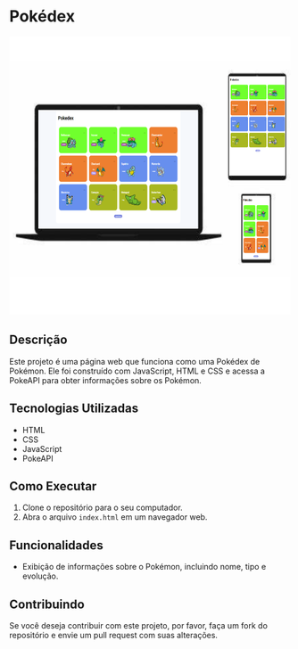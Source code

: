 # Pokédex

<img src="assets/img/Templates - Pokedex.png" alt="Pokedex" style="width: 600px; height: 500px;">

## Descrição

Este projeto é uma página web que funciona como uma Pokédex de Pokémon. Ele foi construído com JavaScript, HTML e CSS e acessa a PokeAPI para obter informações sobre os Pokémon.

## Tecnologias Utilizadas

- HTML
- CSS
- JavaScript
- PokeAPI

## Como Executar

1. Clone o repositório para o seu computador.
2. Abra o arquivo `index.html` em um navegador web.

## Funcionalidades

- Exibição de informações sobre o Pokémon, incluindo nome, tipo e evolução.

## Contribuindo

Se você deseja contribuir com este projeto, por favor, faça um fork do repositório e envie um pull request com suas alterações.
